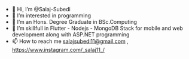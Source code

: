 - 👋 Hi, I’m @Salaj-Subedi
- 👀 I’m interested in programming 
- 🌱 I’m an Hons. Degree Graduate in BSc.Computing
- 💞 I’m skillfull in Flutter - Nodejs - MongoDB Stack for mobile and web development along with ASP.NET programming 
- 📫 How to reach me salajsubedi11@gmail.com , https://www.instagram.com/_salaj11_/ 

<!---
Salaj-Subedi/Salaj-Subedi is a ✨ special ✨ repository because its `README.md` (this file) appears on your GitHub profile.
You can click the Preview link to take a look at your changes.
--->
